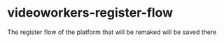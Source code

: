 # videoworkers-register-flow
The register flow of the platform that will be remaked will be saved there
